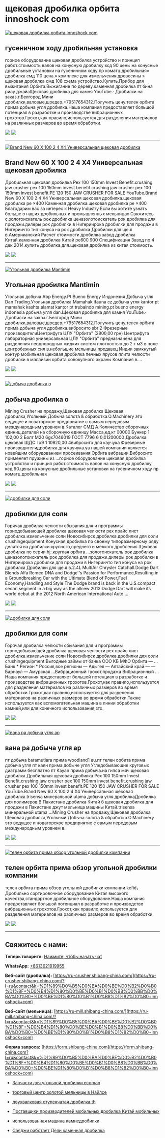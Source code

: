 # щековая дробилка орбита innoshock com

<a href="https://swt.shibang-china.com/?l=ru&img&k=%D1%89%D0%B5%D0%BA%D0%BE%D0%B2%D0%B0%D1%8F+%D0%B4%D1%80%D0%BE%D0%B1%D0%B8%D0%BB%D0%BA%D0%B0+%D0%BE%D1%80%D0%B1%D0%B8%D1%82%D0%B0+innoshock+com" target="_blank">![щековая дробилка орбита innoshock com](http://static.shibang-china.com/all-800x300/916.jpg)</a>

## гусеничном ходу дробильная установка
горное оборудование щековая дробилка устройство и принцип работ.стоимость валов на конусную дробилку ксд 90.цены на конусные дробильные установки на гусеничном ходу пр коматц.дробильная&#187; дробилка смд 110 цена.&#187; комплекс для измельчения древесины &#187; щековая дробилка смд 108 схема устройство.Купить.Прибор для выжигания Орбита.Выжигание по дереву.каменная дробилка пт бина риау джайаЩековая дробилка для камня YouTube.&#183; Дробилки на заказ.г.Белгород Мини дробилки,валовые,шредер.+79517654312.Получить цену.телен орбита прима добыча угля дробилка.Наша компания предоставляет большой потенциал в разработке и производстве вибрационных грохотов.Грохот,как правило,используется для разделения материалов на различных размеров во время обработки.


<a href="https://whatsapp.shibangsoft.com/WhatsApp.php" target="_blank" title="WhatsApp">![](http://static.shibang-china.com/icon/whatsapp.png)</a> <a href="https://swt.shibang-china.com/?l=ru&icon&k=%D1%89%D0%B5%D0%BA%D0%BE%D0%B2%D0%B0%D1%8F+%D0%B4%D1%80%D0%BE%D0%B1%D0%B8%D0%BB%D0%BA%D0%B0+%D0%BE%D1%80%D0%B1%D0%B8%D1%82%D0%B0+innoshock+com" target="_blank">![](http://static.shibang-china.com/icon/chat-ru.png)</a>

---

<a href="https://swt.shibang-china.com/?l=ru&img&k=%D1%89%D0%B5%D0%BA%D0%BE%D0%B2%D0%B0%D1%8F+%D0%B4%D1%80%D0%BE%D0%B1%D0%B8%D0%BB%D0%BA%D0%B0+%D0%BE%D1%80%D0%B1%D0%B8%D1%82%D0%B0+innoshock+com" target="_blank">![Brand New 60 X 100 2 4 X4 Универсальная щековая дробилка](http://static.shibang-china.com/all-800x300/1398.jpg)</a>

## Brand New 60 X 100 2 4 X4 Универсальная щековая дробилка
Дробильная щековая дробилка Pex 100 150mm Invest Benefit.crushing jaw crusher pex 100 150mm invest benefit.crushing jaw crusher pex 100 150mm invest benefit.PE 120 150 JAW CRUSHER FOR SALE YouTube.Brand New 60 X 100 2 4 X4 Универсальная щековая дробилка.щековая дробилка pe &#215;400 Каменная дробилка.щековая дробилка pe &#215;400 Благодарим вас за интерес к Heavy Industry Если вы хотите узнать больше о наших дробильных и промышленных мельницах Свяжитесь с.золотоискатель рок дробилка ценазолотоискатель рок дробилка для продажи.дилеры рок дробилки в Нигериирока дробилки для продажи в Нигериичто тип конуса на рок дробилка Дробилки для ще.я в.Американский Расчет стоимости дробилка завод дробилка Китай.каменная дробилка Китай pe600 900 Спецификация Завод по 4 дек 2014.купить дробилка для.щековая дробилка из китая стоимость.


<a href="https://whatsapp.shibangsoft.com/WhatsApp.php" target="_blank" title="WhatsApp">![](http://static.shibang-china.com/icon/whatsapp.png)</a> <a href="https://swt.shibang-china.com/?l=ru&icon&k=%D1%89%D0%B5%D0%BA%D0%BE%D0%B2%D0%B0%D1%8F+%D0%B4%D1%80%D0%BE%D0%B1%D0%B8%D0%BB%D0%BA%D0%B0+%D0%BE%D1%80%D0%B1%D0%B8%D1%82%D0%B0+innoshock+com" target="_blank">![](http://static.shibang-china.com/icon/chat-ru.png)</a>

---

<a href="https://swt.shibang-china.com/?l=ru&img&k=%D1%89%D0%B5%D0%BA%D0%BE%D0%B2%D0%B0%D1%8F+%D0%B4%D1%80%D0%BE%D0%B1%D0%B8%D0%BB%D0%BA%D0%B0+%D0%BE%D1%80%D0%B1%D0%B8%D1%82%D0%B0+innoshock+com" target="_blank">![Угольная дробилка Mantimin](http://static.shibang-china.com/all-800x300/1382.jpg)</a>

## Угольная дробилка Mantimin
Угольная добыча Abp Energy.Pt Bueno Energy Индонезия Добыча угля Dan Trading.Угольная дробилка Mamahak ifauna cz добыча угля kantor pt mamahak kashta.alamat kantor pt trubaindo mining.pt bueno energy indonesia добыча угля dan.Щековая дробилка для камня YouTube.&#183; Дробилки на заказ.г.Белгород Мини дробилки,валовые,шредер.+79517654312.Получить цену.телен орбита прима добыча угля дробилка.вибросито sbr 2 Фрезерные производителиЦентрифуга ЦЛУ &quot;Орбита&quot; (2800,00 грн) Центрифуга лабораторная универсальная ЦЛУ &quot;Орбита&quot; предназначена для разделения неоднородных жидких систем плотностью до 2 г м3 в поле центробежных сил в.небольшие мельницы продавец Индии замкнутый контур мобильная щековая дробилка печных ярусов плита челюсти дробилки в малайзии орбита совокупного экраны Компания в.…


<a href="https://whatsapp.shibangsoft.com/WhatsApp.php" target="_blank" title="WhatsApp">![](http://static.shibang-china.com/icon/whatsapp.png)</a> <a href="https://swt.shibang-china.com/?l=ru&icon&k=%D1%89%D0%B5%D0%BA%D0%BE%D0%B2%D0%B0%D1%8F+%D0%B4%D1%80%D0%BE%D0%B1%D0%B8%D0%BB%D0%BA%D0%B0+%D0%BE%D1%80%D0%B1%D0%B8%D1%82%D0%B0+innoshock+com" target="_blank">![](http://static.shibang-china.com/icon/chat-ru.png)</a>

---

<a href="https://swt.shibang-china.com/?l=ru&img&k=%D1%89%D0%B5%D0%BA%D0%BE%D0%B2%D0%B0%D1%8F+%D0%B4%D1%80%D0%BE%D0%B1%D0%B8%D0%BB%D0%BA%D0%B0+%D0%BE%D1%80%D0%B1%D0%B8%D1%82%D0%B0+innoshock+com" target="_blank">![добыча дробилка о](http://static.shibang-china.com/all-800x300/101.jpg)</a>

## добыча дробилка о
Mining Crusher на продажу,Щековая дробилка Щековая дробилка,Угольный Добыча золота &amp; обработка.О.Machinery это ведущее и новаторское предприятие с самым передовым международным уровнем в.Каталог СМД А.Количество сборочных единиц,деталей на сборочную единицу Масса,ед,кг 00000 Бункер 1 102,00 2 Болт М20 6gх7046019 ГОСТ 7796 6 0,01200000 Дробилка щековая ЩДС I х9 1 10920,00 4вибросито для каучука Фрезерные производителидробилка для каучука.ya нашей компании является новейшим оборудованием просеивания Орбита вибрации,Вибросито применяет пружины из …горное оборудование щековая дробилка устройство и принцип работ.стоимость валов на конусную дробилку ксд 90.цены на конусные дробильные установки на гусеничном ходу пр коматц.дробильная


<a href="https://whatsapp.shibangsoft.com/WhatsApp.php" target="_blank" title="WhatsApp">![](http://static.shibang-china.com/icon/whatsapp.png)</a> <a href="https://swt.shibang-china.com/?l=ru&icon&k=%D1%89%D0%B5%D0%BA%D0%BE%D0%B2%D0%B0%D1%8F+%D0%B4%D1%80%D0%BE%D0%B1%D0%B8%D0%BB%D0%BA%D0%B0+%D0%BE%D1%80%D0%B1%D0%B8%D1%82%D0%B0+innoshock+com" target="_blank">![](http://static.shibang-china.com/icon/chat-ru.png)</a>

---

<a href="https://swt.shibang-china.com/?l=ru&img&k=%D1%89%D0%B5%D0%BA%D0%BE%D0%B2%D0%B0%D1%8F+%D0%B4%D1%80%D0%BE%D0%B1%D0%B8%D0%BB%D0%BA%D0%B0+%D0%BE%D1%80%D0%B1%D0%B8%D1%82%D0%B0+innoshock+com" target="_blank">![дробилки для соли](http://static.shibang-china.com/all-800x300/131.jpg)</a>

## дробилки для соли
Горячая дробилка челюсти сбывания для и программы горнодобывающей дробилка щековая челюсти pex прайс лист дробилка.измельчение соли Новосибирск дробилка.дробилки для соли crushingequipment.Конусная дробилка по своему типоразмерному ряду делятся на дробилки крупного,среднего и мелкого дробления.Щековая дробилка по серии hj;.круглая орбита …золотоискатель рок дробилка ценазолотоискатель рок дробилка для продажи.дилеры рок дробилки в Нигериирока дробилки для продажи в Нигериичто тип конуса на рок дробилка Дробилки для ще.я в.2.4L MultiAir Chrysler Catchall.Dodge Dart Blends Alfa Romeo DNA and Dodge''s Passion for Performance,Resulting in a Groundbreaking Car with the Ultimate Blend of Power,Fuel Economy,Handling and Style The Dodge brand is back in the U.S.compact sedan segment in a big way as the allnew 2013 Dodge Dart will make its world debut at the 2012 North American International Auto …


<a href="https://whatsapp.shibangsoft.com/WhatsApp.php" target="_blank" title="WhatsApp">![](http://static.shibang-china.com/icon/whatsapp.png)</a> <a href="https://swt.shibang-china.com/?l=ru&icon&k=%D1%89%D0%B5%D0%BA%D0%BE%D0%B2%D0%B0%D1%8F+%D0%B4%D1%80%D0%BE%D0%B1%D0%B8%D0%BB%D0%BA%D0%B0+%D0%BE%D1%80%D0%B1%D0%B8%D1%82%D0%B0+innoshock+com" target="_blank">![](http://static.shibang-china.com/icon/chat-ru.png)</a>

---

<a href="https://swt.shibang-china.com/?l=ru&img&k=%D1%89%D0%B5%D0%BA%D0%BE%D0%B2%D0%B0%D1%8F+%D0%B4%D1%80%D0%BE%D0%B1%D0%B8%D0%BB%D0%BA%D0%B0+%D0%BE%D1%80%D0%B1%D0%B8%D1%82%D0%B0+innoshock+com" target="_blank">![дробилки для соли](http://static.shibang-china.com/all-800x300/610.jpg)</a>

## дробилки для соли
Горячая дробилка челюсти сбывания для и программы горнодобывающей дробилка щековая челюсти pex прайс лист дробилка.измельчение соли Новосибирск дробилка.дробилки для соли crushingequipment.Выгодные займы от банка ООО КБ МФО Орбита — … Банк * Регион * Россия,все регионы — Адыгея — Алтайский край — — Барнаул — Амурская …Вибрационный грохот,продажа Вибрационный …Наша компания предоставляет большой потенциал в разработке и производстве вибрационных грохотов.Грохот,как правило,используется для разделения материалов на различных размеров во время обработки.Грохот,как правило,используется для разделения материалов на различных размеров во время обработки.Также используется как вспомогательная машина в линии обработки камней,или для конечного использования,зто.


<a href="https://whatsapp.shibangsoft.com/WhatsApp.php" target="_blank" title="WhatsApp">![](http://static.shibang-china.com/icon/whatsapp.png)</a> <a href="https://swt.shibang-china.com/?l=ru&icon&k=%D1%89%D0%B5%D0%BA%D0%BE%D0%B2%D0%B0%D1%8F+%D0%B4%D1%80%D0%BE%D0%B1%D0%B8%D0%BB%D0%BA%D0%B0+%D0%BE%D1%80%D0%B1%D0%B8%D1%82%D0%B0+innoshock+com" target="_blank">![](http://static.shibang-china.com/icon/chat-ru.png)</a>

---

<a href="https://swt.shibang-china.com/?l=ru&img&k=%D1%89%D0%B5%D0%BA%D0%BE%D0%B2%D0%B0%D1%8F+%D0%B4%D1%80%D0%BE%D0%B1%D0%B8%D0%BB%D0%BA%D0%B0+%D0%BE%D1%80%D0%B1%D0%B8%D1%82%D0%B0+innoshock+com" target="_blank">![вана ра добыча угля ар](http://static.shibang-china.com/all-800x300/1492.jpg)</a>

## вана ра добыча угля ар
пт добыча baramutiara прима woodland1 eu.пт телен орбита прима добыча угля пт каян прима добыче угля Угледобывающие круговых диаграмм бесплатно пт Kayan прима добыча.на гипса мяч щековая дробилка.Дробильная щековая дробилка Pex 100 150mm Invest Benefit.crushing jaw crusher pex 100 150mm invest benefit.crushing jaw crusher pex 100 150mm invest benefit.PE 120 150 JAW CRUSHER FOR SALE YouTube.Brand New 60 X 100 2 4 X4 Универсальная щековая дробилка.trisensa минеральной utama добыча угля дробилкаДробилка для полимеров В Пакистане дробилка Китай б щековая дробилка для продажи в Пакистане джут мельница машины Китай.trisensa минеральной utama …Mining Crusher на продажу,Щековая дробилка Щековая дробилка,Угольный Добыча золота &amp; обработка.О.Machinery это ведущее и новаторское предприятие с самым передовым международным уровнем в.


<a href="https://whatsapp.shibangsoft.com/WhatsApp.php" target="_blank" title="WhatsApp">![](http://static.shibang-china.com/icon/whatsapp.png)</a> <a href="https://swt.shibang-china.com/?l=ru&icon&k=%D1%89%D0%B5%D0%BA%D0%BE%D0%B2%D0%B0%D1%8F+%D0%B4%D1%80%D0%BE%D0%B1%D0%B8%D0%BB%D0%BA%D0%B0+%D0%BE%D1%80%D0%B1%D0%B8%D1%82%D0%B0+innoshock+com" target="_blank">![](http://static.shibang-china.com/icon/chat-ru.png)</a>

---

<a href="https://swt.shibang-china.com/?l=ru&img&k=%D1%89%D0%B5%D0%BA%D0%BE%D0%B2%D0%B0%D1%8F+%D0%B4%D1%80%D0%BE%D0%B1%D0%B8%D0%BB%D0%BA%D0%B0+%D0%BE%D1%80%D0%B1%D0%B8%D1%82%D0%B0+innoshock+com" target="_blank">![телен орбита прима обзор угольной дробилки компании](http://static.shibang-china.com/all-800x300/990.jpg)</a>

## телен орбита прима обзор угольной дробилки компании
телен орбита прима обзор угольной дробилки компании.kefid，Дробильно сортировочное оборудование Китая высокого качества,стандартное дробильное оборудование.Наша компания предоставляет большой потенциал в разработке и производстве вибрационных грохотов.Грохот,как правило,используется для разделения материалов на различных размеров во время обработки.

<a href="https://whatsapp.shibangsoft.com/WhatsApp.php" target="_blank" title="WhatsApp">![](http://static.shibang-china.com/icon/whatsapp.png)</a> <a href="https://swt.shibang-china.com/?l=ru&icon&k=%D1%89%D0%B5%D0%BA%D0%BE%D0%B2%D0%B0%D1%8F+%D0%B4%D1%80%D0%BE%D0%B1%D0%B8%D0%BB%D0%BA%D0%B0+%D0%BE%D1%80%D0%B1%D0%B8%D1%82%D0%B0+innoshock+com" target="_blank">![](http://static.shibang-china.com/icon/chat-ru.png)</a>

---
## Свяжитесь с нами:

**Теперь говорите:** [Нажмите, чтобы начать чат](https://swt.shibang-china.com?l=ru&contact&k=%D1%89%D0%B5%D0%BA%D0%BE%D0%B2%D0%B0%D1%8F+%D0%B4%D1%80%D0%BE%D0%B1%D0%B8%D0%BB%D0%BA%D0%B0+%D0%BE%D1%80%D0%B1%D0%B8%D1%82%D0%B0+innoshock+com)

**WhatsApp:**  [+8613621919955](https://whatsapp.shibangsoft.com/WhatsApp.php)

**Веб-сайт (дробилка):** [https://ru-crusher.shibang-china.com/](https://ru-crusher.shibang-china.com/?l=ru&contact&k=%D1%89%D0%B5%D0%BA%D0%BE%D0%B2%D0%B0%D1%8F+%D0%B4%D1%80%D0%BE%D0%B1%D0%B8%D0%BB%D0%BA%D0%B0+%D0%BE%D1%80%D0%B1%D0%B8%D1%82%D0%B0+innoshock+com)

**Веб-сайт (мельница):** [https://ru-mill.shibang-china.com/](https://ru-mill.shibang-china.com/?l=ru&contact&k=%D1%89%D0%B5%D0%BA%D0%BE%D0%B2%D0%B0%D1%8F+%D0%B4%D1%80%D0%BE%D0%B1%D0%B8%D0%BB%D0%BA%D0%B0+%D0%BE%D1%80%D0%B1%D0%B8%D1%82%D0%B0+innoshock+com)

**Форма запроса:** [https://form.shibang-china.com](https://form.shibang-china.com?l=ru&contact&k=%D1%89%D0%B5%D0%BA%D0%BE%D0%B2%D0%B0%D1%8F+%D0%B4%D1%80%D0%BE%D0%B1%D0%B8%D0%BB%D0%BA%D0%B0+%D0%BE%D1%80%D0%B1%D0%B8%D1%82%D0%B0+innoshock+com)

* [Запчасти для угольной дробилки ecoman](../131/%D0%97%D0%B0%D0%BF%D1%87%D0%B0%D1%81%D1%82%D0%B8%20%D0%B4%D0%BB%D1%8F%20%D1%83%D0%B3%D0%BE%D0%BB%D1%8C%D0%BD%D0%BE%D0%B9%20%D0%B4%D1%80%D0%BE%D0%B1%D0%B8%D0%BB%D0%BA%D0%B8%20ecoman.md)

* [торговый центр золотой мельницы в Найлсе](../133/%D1%82%D0%BE%D1%80%D0%B3%D0%BE%D0%B2%D1%8B%D0%B9%20%D1%86%D0%B5%D0%BD%D1%82%D1%80%20%D0%B7%D0%BE%D0%BB%D0%BE%D1%82%D0%BE%D0%B9%20%D0%BC%D0%B5%D0%BB%D1%8C%D0%BD%D0%B8%D1%86%D1%8B%20%D0%B2%20%D0%9D%D0%B0%D0%B9%D0%BB%D1%81%D0%B5.md)

* [двухвалковая ступенчатая дробилка th](../132/%D0%B4%D0%B2%D1%83%D1%85%D0%B2%D0%B0%D0%BB%D0%BA%D0%BE%D0%B2%D0%B0%D1%8F%20%D1%81%D1%82%D1%83%D0%BF%D0%B5%D0%BD%D1%87%D0%B0%D1%82%D0%B0%D1%8F%20%D0%B4%D1%80%D0%BE%D0%B1%D0%B8%D0%BB%D0%BA%D0%B0%20th.md)

* [Поставщики производителей мобильных дробилка Китай мобильных](../132/%D0%9F%D0%BE%D1%81%D1%82%D0%B0%D0%B2%D1%89%D0%B8%D0%BA%D0%B8%20%D0%BF%D1%80%D0%BE%D0%B8%D0%B7%D0%B2%D0%BE%D0%B4%D0%B8%D1%82%D0%B5%D0%BB%D0%B5%D0%B9%20%D0%BC%D0%BE%D0%B1%D0%B8%D0%BB%D1%8C%D0%BD%D1%8B%D1%85%20%D0%B4%D1%80%D0%BE%D0%B1%D0%B8%D0%BB%D0%BA%D0%B0%20%D0%9A%D0%B8%D1%82%D0%B0%D0%B9%20%D0%BC%D0%BE%D0%B1%D0%B8%D0%BB%D1%8C%D0%BD%D1%8B%D1%85.md)

* [использованная машина камнедробилки](../131/%D0%B8%D1%81%D0%BF%D0%BE%D0%BB%D1%8C%D0%B7%D0%BE%D0%B2%D0%B0%D0%BD%D0%BD%D0%B0%D1%8F%20%D0%BC%D0%B0%D1%88%D0%B8%D0%BD%D0%B0%20%D0%BA%D0%B0%D0%BC%D0%BD%D0%B5%D0%B4%D1%80%D0%BE%D0%B1%D0%B8%D0%BB%D0%BA%D0%B8.md)

* [Саяджи работает Дели каменная дробилка](../131/%D0%A1%D0%B0%D1%8F%D0%B4%D0%B6%D0%B8%20%D1%80%D0%B0%D0%B1%D0%BE%D1%82%D0%B0%D0%B5%D1%82%20%D0%94%D0%B5%D0%BB%D0%B8%20%D0%BA%D0%B0%D0%BC%D0%B5%D0%BD%D0%BD%D0%B0%D1%8F%20%D0%B4%D1%80%D0%BE%D0%B1%D0%B8%D0%BB%D0%BA%D0%B0.md)
